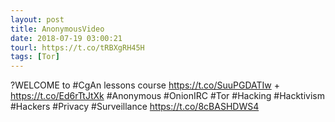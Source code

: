 ```yaml
---
layout: post
title: AnonymousVideo
date: 2018-07-19 03:00:21
tourl: https://t.co/tRBXgRH45H
tags: [Tor]
---
```

?WELCOME to #CgAn lessons course https://t.co/SuuPGDATIw + https://t.co/Ed6rTtJtXk #Anonymous #OnionIRC #Tor #Hacking #Hacktivism #Hackers #Privacy #Surveillance https://t.co/8cBASHDWS4